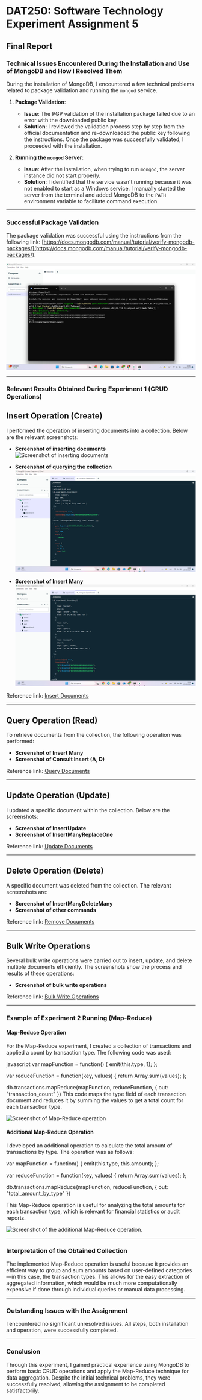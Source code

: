 # DAT250: Software Technology Experiment Assignment 5

## Final Report

### Technical Issues Encountered During the Installation and Use of MongoDB and How I Resolved Them

During the installation of MongoDB, I encountered a few technical problems related to package validation and running the `mongod` service.

1. **Package Validation**:
   - **Issue**: The PGP validation of the installation package failed due to an error with the downloaded public key.
   - **Solution**: I reviewed the validation process step by step from the official documentation and re-downloaded the public key following the instructions. Once the package was successfully validated, I proceeded with the installation.

2. **Running the `mongod` Server**:
   - **Issue**: After the installation, when trying to run `mongod`, the server instance did not start properly.
   - **Solution**: I identified that the service wasn't running because it was not enabled to start as a Windows service. I manually started the server from the terminal and added MongoDB to the `PATH` environment variable to facilitate command execution.

---

### Successful Package Validation

The package validation was successful using the instructions from the following link: [https://docs.mongodb.com/manual/tutorial/verify-mongodb-packages/](https://docs.mongodb.com/manual/tutorial/verify-mongodb-packages/).

![Package Validation Screenshot](https://github.com/NachoAlcaldeT/DAT250/blob/main/Assignment5/Screenshots_Assignment5/MongoDB-True_screenshot.png)

---

### Relevant Results Obtained During Experiment 1 (CRUD Operations)

## Insert Operation (Create)
I performed the operation of inserting documents into a collection. Below are the relevant screenshots:

- **Screenshot of inserting documents**
![Screenshot of inserting documents](https://github.com/NachoAlcaldeT/DAT250/blob/main/Assignment5/Screenshots_Assignment5/Captura1-A%C3%B1adirDocumentos.png)

- **Screenshot of querying the collection**
 ![Screenshot of querying the collection](https://github.com/NachoAlcaldeT/DAT250/blob/main/Assignment5/Screenshots_Assignment5/Captura3-ConsultarCollection.png)

- **Screenshot of Insert Many**  
![Screenshot of Insert Many](https://github.com/NachoAlcaldeT/DAT250/blob/main/Assignment5/Screenshots_Assignment5/Captura4-InsertMany.png)

Reference link: [Insert Documents](https://docs.mongodb.com/manual/tutorial/insert-documents/)

---

## Query Operation (Read)
To retrieve documents from the collection, the following operation was performed:

- **Screenshot of Insert Many**  
- **Screenshot of Consult Insert (A, D)**  

Reference link: [Query Documents](https://docs.mongodb.com/manual/tutorial/query-documents/)

---

## Update Operation (Update)
I updated a specific document within the collection. Below are the screenshots:

- **Screenshot of InsertUpdate**  
- **Screenshot of InsertManyReplaceOne**  

Reference link: [Update Documents](https://docs.mongodb.com/manual/tutorial/update-documents/)

---

## Delete Operation (Delete)
A specific document was deleted from the collection. The relevant screenshots are:

- **Screenshot of InsertManyDeleteMany**  
- **Screenshot of other commands**  

Reference link: [Remove Documents](https://docs.mongodb.com/manual/tutorial/remove-documents/)

---

## Bulk Write Operations
Several bulk write operations were carried out to insert, update, and delete multiple documents efficiently. The screenshots show the process and results of these operations:

- **Screenshot of bulk write operations**  

Reference link: [Bulk Write Operations](https://docs.mongodb.com/manual/core/bulk-write-operations/)

---

### Example of Experiment 2 Running (Map-Reduce)

#### **Map-Reduce Operation**
For the Map-Reduce experiment, I created a collection of transactions and applied a count by transaction type. The following code was used:

javascript
var mapFunction = function() {
   emit(this.type, 1);
};

var reduceFunction = function(key, values) {
   return Array.sum(values);
};

db.transactions.mapReduce(mapFunction, reduceFunction, { out: "transaction_count" })
This code maps the type field of each transaction document and reduces it by summing the values to get a total count for each transaction type.

![Screenshot of Map-Reduce operation](ruta/a/la/captura/map_reduce.png)

#### **Additional Map-Reduce Operation**
I developed an additional operation to calculate the total amount of transactions by type. The operation was as follows:

var mapFunction = function() {
   emit(this.type, this.amount);
};

var reduceFunction = function(key, values) {
   return Array.sum(values);
};

db.transactions.mapReduce(mapFunction, reduceFunction, { out: "total_amount_by_type" })

This Map-Reduce operation is useful for analyzing the total amounts for each transaction type, which is relevant for financial statistics or audit reports.

![Screenshot of the additional Map-Reduce operation.](ruta/a/la/captura/map_reduce_adicional.png)

---

### Interpretation of the Obtained Collection

The implemented Map-Reduce operation is useful because it provides an efficient way to group and sum amounts based on user-defined categories—in this case, the transaction types. This allows for the easy extraction of aggregated information, which would be much more computationally expensive if done through individual queries or manual data processing.

---

### Outstanding Issues with the Assignment

I encountered no significant unresolved issues. All steps, both installation and operation, were successfully completed.

---

### Conclusion

Through this experiment, I gained practical experience using MongoDB to perform basic CRUD operations and apply the Map-Reduce technique for data aggregation. Despite the initial technical problems, they were successfully resolved, allowing the assignment to be completed satisfactorily.
